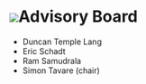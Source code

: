 ![](/images/icons/magnifier.gif)Advisory Board
==============================================

* Duncan Temple Lang
* Eric Schadt
* Ram Samudrala
* Simon Tavare (chair)
